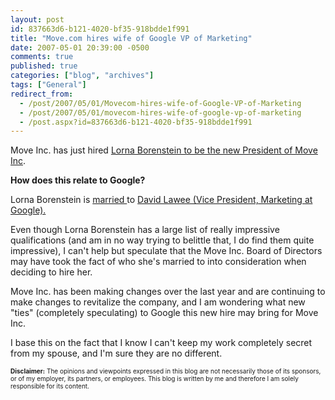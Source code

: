 ```yaml
---
layout: post
id: 837663d6-b121-4020-bf35-918bdde1f991
title: "Move.com hires wife of Google VP of Marketing"
date: 2007-05-01 20:39:00 -0500
comments: true
published: true
categories: ["blog", "archives"]
tags: ["General"]
redirect_from: 
  - /post/2007/05/01/Movecom-hires-wife-of-Google-VP-of-Marketing
  - /post/2007/05/01/movecom-hires-wife-of-google-vp-of-marketing
  - /post.aspx?id=837663d6-b121-4020-bf35-918bdde1f991
---
```

<!-- more -->
<P>Move Inc. has just hired <A href="http://investor.move.com/phoenix.zhtml?c=111114&amp;p=irol-newsArticle&amp;ID=993908&amp;highlight=">Lorna Borenstein&nbsp;to be the new&nbsp;President of Move Inc</A>.</P>
<P><STRONG>How does this relate to Google?</STRONG></P>
<P>Lorna Borenstein is <A href="http://www.theglobeandmail.com/servlet/story/RTGAM.20070329.wwisewords0329/BNStory/specialSmallBusiness/home">married </A>to <A href="http://www.google.com/corporate/execs.html#lawee">David Lawee (Vice President, Marketing at Google).</A></P>
<P>Even though Lorna Borenstein has a large list of really impressive qualifications (and am in no way trying to belittle that, I do find them quite impressive), I can't help but speculate that the Move Inc. Board of Directors may have took the fact of who she's married to into consideration&nbsp;when deciding to hire her.</P>
<P>Move Inc. has been making changes over the last year and are continuing to make changes to revitalize the company, and I am wondering what new "ties" (completely speculating) to Google this new hire may bring for Move Inc.</P>
<P>I base this on the fact that I know I can't keep my work completely&nbsp;secret from my spouse, and I'm sure they are no different.</P>
<P><FONT size=1><STRONG>Disclaimer:</STRONG>&nbsp;The opinions and viewpoints expressed in&nbsp;this blog&nbsp;are not necessarily those of its sponsors, or of my employer, its partners, or employees.&nbsp;This blog is written by me and therefore I&nbsp;am solely responsible for its content.</FONT></P>
